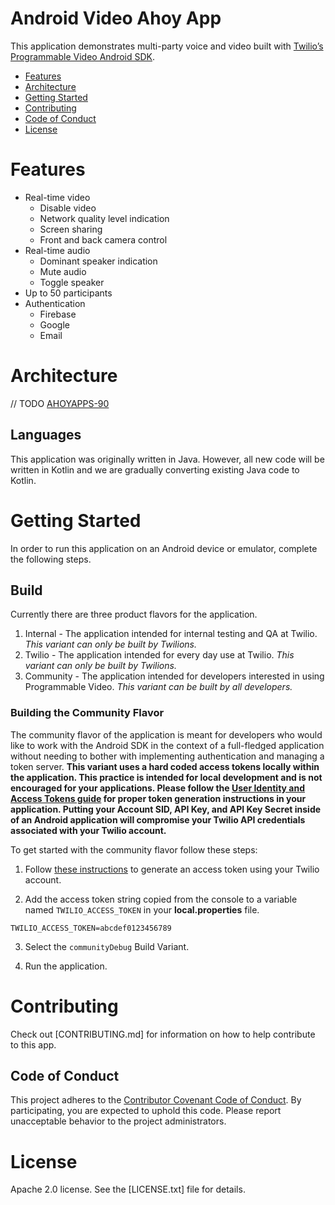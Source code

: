# Android Video Ahoy App

This application demonstrates multi-party voice and video built with [Twilio’s Programmable Video Android SDK](https://www.twilio.com/docs/video).

- [Features](#features)
- [Architecture](#architecture)
- [Getting Started](#getting-started)
- [Contributing](#contributing)
- [Code of Conduct](#code-of-conduct)
- [License](#license)
    
# Features

- Real-time video
    - Disable video 
    - Network quality level indication
    - Screen sharing
    - Front and back camera control
- Real-time audio
    - Dominant speaker indication
    - Mute audio
    - Toggle speaker
- Up to 50 participants
- Authentication
    - Firebase
    - Google
    - Email
    
# Architecture
// TODO [AHOYAPPS-90](https://issues.corp.twilio.com/browse/AHOYAPPS-90)

## Languages
This application was originally written in Java. However, all new code will be written in Kotlin and we are gradually converting existing Java code to Kotlin.
 
# Getting Started

In order to run this application on an Android device or emulator, complete the following steps.

## Build
Currently there are three product flavors for the application.

1. Internal - The application intended for internal testing and QA at Twilio. _This variant can only be built by Twilions._
1. Twilio - The application intended for every day use at Twilio. _This variant can only be built by Twilions._
1. Community - The application intended for developers interested in using Programmable Video. _This variant can be built by all developers._

### Building the Community Flavor

The community flavor of the application is meant for developers who would like to work with the
Android SDK in the context of a full-fledged application without needing to bother with implementing
authentication and managing a token server. **This variant uses a hard coded access tokens locally within
the application. This practice is intended for local development and is not encouraged for your
applications. Please follow the
[User Identity and Access Tokens guide](https://www.twilio.com/docs/api/video/identity) for proper
token generation instructions in your application. Putting your Account SID,
API Key, and API Key Secret inside of an Android application will compromise your Twilio API
credentials associated with your Twilio account.**

To get started with the community flavor follow these steps:

1. Follow [these instructions](https://www.twilio.com/docs/video/tutorials/user-identity-access-tokens#generate-in-console) to generate an access token using your Twilio account.

2. Add the access token string copied from the console to a variable named `TWILIO_ACCESS_TOKEN`
in your **local.properties** file.

```
TWILIO_ACCESS_TOKEN=abcdef0123456789
```

3. Select the `communityDebug` Build Variant.

4. Run the application.

# Contributing

Check out [CONTRIBUTING.md] for information on how to help contribute to this app.

## Code of Conduct

This project adheres to the [Contributor Covenant Code of Conduct](CODE_OF_CONDUCT.md). By participating, you are expected to uphold this code. Please report unacceptable behavior to the project administrators.

# License

Apache 2.0 license. See the [LICENSE.txt] file for details.